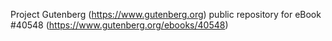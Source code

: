 Project Gutenberg (https://www.gutenberg.org) public repository for eBook #40548 (https://www.gutenberg.org/ebooks/40548)
